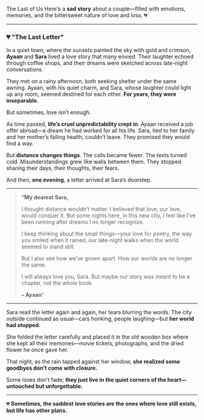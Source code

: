 The Last of Us
Here's a **sad story** about a couple—filled with emotions, memories, and the bittersweet nature of love and loss. 💔  

---

### 💔 **"The Last Letter"**  

In a quiet town, where the sunsets painted the sky with gold and crimson, **Ayaan** and **Sara** lived a love story that many envied. Their laughter echoed through coffee shops, and their dreams were sketched across late-night conversations.  

They met on a rainy afternoon, both seeking shelter under the same awning. Ayaan, with his quiet charm, and Sara, whose laughter could light up any room, seemed destined for each other. **For years, they were inseparable.**  

But sometimes, love isn’t enough.  

As time passed, **life’s cruel unpredictability crept in**. Ayaan received a job offer abroad—a dream he had worked for all his life. Sara, tied to her family and her mother’s failing health, couldn’t leave. They promised they would find a way.  

But **distance changes things**. The calls became fewer. The texts turned cold. Misunderstandings grew like walls between them. They stopped sharing their days, their thoughts, their fears.  

And then, **one evening**, a letter arrived at Sara’s doorstep.  

---

> **“My dearest Sara,**  
>   
> I thought distance wouldn’t matter. I believed that love, our love, would conquer it. But some nights here, in this new city, I feel like I’ve been running after dreams I no longer recognize.  
>   
> I keep thinking about the small things—your love for poetry, the way you smiled when it rained, our late-night walks when the world seemed to stand still.  
>   
> But I also see how we’ve grown apart. How our worlds are no longer the same.  
>   
> I will always love you, Sara. But maybe our story was meant to be a chapter, not the whole book.  
>   
> **– Ayaan**”  

---

Sara read the letter again and again, her tears blurring the words. The city outside continued as usual—cars honking, people laughing—but **her world had stopped**.  

She folded the letter carefully and placed it in the old wooden box where she kept all their memories—movie tickets, photographs, and the dried flower he once gave her.  

That night, as the rain tapped against her window, **she realized some goodbyes don’t come with closure.**  

Some loves don’t fade; **they just live in the quiet corners of the heart—untouched but unforgettable.**  

---

💔 **Sometimes, the saddest love stories are the ones where love still exists, but life has other plans.**
